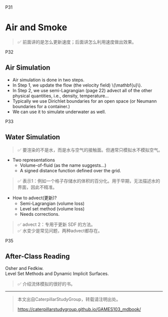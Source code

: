 P31   
# Air and Smoke   


> &#x2705; 前面讲的是怎么更新速度；后面讲怎么利用速度做出效果。 



P32   
## Air Simulation   

 - Air simulation is done in two steps.   
 - In Step 1, we update the flow (the velocity field) \\(\mathbf{u}\\).   
 - In Step 2, we use semi-Lagrangian (page 22) advect all of the other physical quantities, i.e., density, temperature…   
 - Typically we use Dirichlet boundaries for an open space (or Neumann boundaries for a container.)   
 - We can use it to simulate underwater as well.   

 
P33   
## Water Simulation

> &#x2705; 要渲染的不是水，而是水与空气的接触面。但通常只模拟水不模拟空气。  

 - Two representations   
    - Volume-of-fluid (as the name suggests…)   
    - A signed distance function defined over the grid.   
> &#x2705; 表示1：例如一个格子存储水的体积的百分化。用于早期，无法描述水的界面，因此不精准。   

 - How to advect(更新)?    
    - Semi-Lagrangian (volume loss)   
    - Level set method (volume loss)   
    - Needs corrections.   

> &#x2705; advect 2：专用于更新 SDF 的方法。       
> &#x2705; 水变少是常见问题，两种advect都存在。    




P35   
## After-Class Reading   


Osher and Fedkiw.    
Level Set Methods and Dynamic Implicit Surfaces.    

> &#x2705; 介绍流体模拟的很好的书。   

---------------------------------------
> 本文出自CaterpillarStudyGroup，转载请注明出处。
>
> https://caterpillarstudygroup.github.io/GAMES103_mdbook/